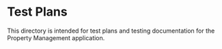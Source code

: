 # Test Plans

This directory is intended for test plans and testing documentation for the Property Management application.
